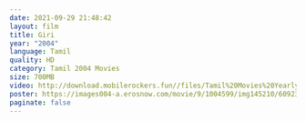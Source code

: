 ```yaml
---
date: 2021-09-29 21:48:42
layout: film
title: Giri
year: "2004"
language: Tamil
quality: HD
category: Tamil 2004 Movies
size: 700MB
video: http://download.mobilerockers.fun//files/Tamil%20Movies%20Yearly%20Collections/Tamil%202004%20Collections/Giri%20(2004)/Giri%20(2004)%20Full%20Movies/Giri%20(2004)%20HDRip/Giri%20(2004)%20HDRip%20Single%20Part.mp4
poster: https://images004-a.erosnow.com/movie/9/1004599/img145210/6092350/1004599_6092350.jpg
paginate: false
---
```

